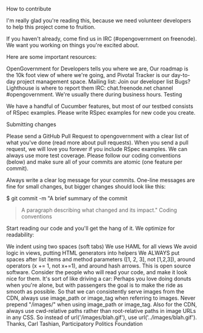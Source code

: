 How to contribute

I'm really glad you're reading this, because we need volunteer developers to help this project come to fruition.

If you haven't already, come find us in IRC (#opengovernment on freenode). We want you working on things you're excited about.

Here are some important resources:

OpenGovernment for Developers tells you where we are,
Our roadmap is the 10k foot view of where we're going, and
Pivotal Tracker is our day-to-day project management space.
Mailing list: Join our developer list
Bugs? Lighthouse is where to report them
IRC: chat.freenode.net channel #opengovernment. We're usually there during business hours.
Testing

We have a handful of Cucumber features, but most of our testbed consists of RSpec examples. Please write RSpec examples for new code you create.

Submitting changes

Please send a GitHub Pull Request to opengovernment with a clear list of what you've done (read more about pull requests). When you send a pull request, we will love you forever if you include RSpec examples. We can always use more test coverage. Please follow our coding conventions (below) and make sure all of your commits are atomic (one feature per commit).

Always write a clear log message for your commits. One-line messages are fine for small changes, but bigger changes should look like this:

$ git commit -m "A brief summary of the commit
> 
> A paragraph describing what changed and its impact."
Coding conventions

Start reading our code and you'll get the hang of it. We optimize for readability:

We indent using two spaces (soft tabs)
We use HAML for all views
We avoid logic in views, putting HTML generators into helpers
We ALWAYS put spaces after list items and method parameters ([1, 2, 3], not [1,2,3]), around operators (x += 1, not x+=1), and around hash arrows.
This is open source software. Consider the people who will read your code, and make it look nice for them. It's sort of like driving a car: Perhaps you love doing donuts when you're alone, but with passengers the goal is to make the ride as smooth as possible.
So that we can consistently serve images from the CDN, always use image_path or image_tag when referring to images. Never prepend "/images/" when using image_path or image_tag.
Also for the CDN, always use cwd-relative paths rather than root-relative paths in image URLs in any CSS. So instead of url('/images/blah.gif'), use url('../images/blah.gif').
Thanks, Carl Tashian, Participatory Politics Foundation
